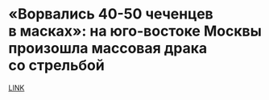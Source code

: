 # «Ворвались 40-50 чеченцев в масках»: на юго-востоке Москвы произошла массовая драка со стрельбой



[LINK](https://varlamov.ru/3309600.html)